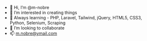 - 👋 Hi, I’m @m-nobre
- 👀 I’m interested in creating things
- 🌱 Always learning - PHP, Laravel, Tailwind, jQuery, HTML5, CSS3, Python, Selenium, Scraping
- 💞️ I’m looking to collaborate
- 📫 m.nobre@ymail.com

<!---
m-nobre/m-nobre is a ✨ special ✨ repository because its `README.md` (this file) appears on your GitHub profile.
You can click the Preview link to take a look at your changes.
--->
